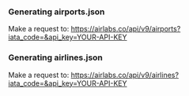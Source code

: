 ### Generating airports.json
Make a request to: https://airlabs.co/api/v9/airports?iata_code=&api_key=YOUR-API-KEY

### Generating airlines.json
Make a request to: https://airlabs.co/api/v9/airlines?iata_code=&api_key=YOUR-API-KEY